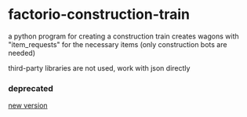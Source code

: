 # factorio-construction-train

a python program for creating a construction train
creates wagons with "item_requests" for the necessary items (only construction bots are needed)

third-party libraries are not used, work with json directly


### deprecated
[new version](https://github.com/flameSla/bp_from_json/blob/main/example_construction_train.py)
